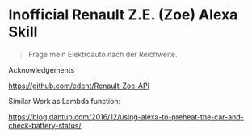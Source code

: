 Inofficial Renault Z.E. (Zoe) Alexa Skill
=========================================

> Frage mein Elektroauto nach der Reichweite.

Acknowledgements

https://github.com/edent/Renault-Zoe-API 


Similar Work as Lambda function:

https://blog.dantup.com/2016/12/using-alexa-to-preheat-the-car-and-check-battery-status/
